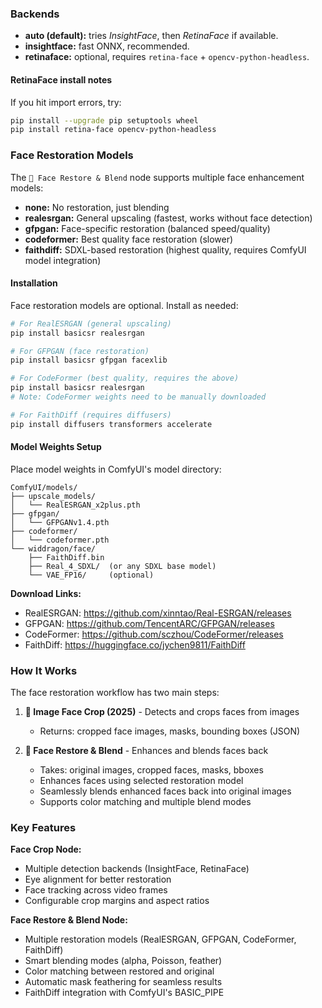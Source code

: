 ### Backends
- **auto (default):** tries *InsightFace*, then *RetinaFace* if available.
- **insightface:** fast ONNX, recommended.
- **retinaface:** optional, requires `retina-face` + `opencv-python-headless`.


#### RetinaFace install notes
If you hit import errors, try:
```bash
pip install --upgrade pip setuptools wheel
pip install retina-face opencv-python-headless
```

### Face Restoration Models

The `🐉 Face Restore & Blend` node supports multiple face enhancement models:

- **none:** No restoration, just blending
- **realesrgan:** General upscaling (fastest, works without face detection)
- **gfpgan:** Face-specific restoration (balanced speed/quality)
- **codeformer:** Best quality face restoration (slower)
- **faithdiff:** SDXL-based restoration (highest quality, requires ComfyUI model integration)

#### Installation
Face restoration models are optional. Install as needed:

```bash
# For RealESRGAN (general upscaling)
pip install basicsr realesrgan

# For GFPGAN (face restoration)
pip install basicsr gfpgan facexlib

# For CodeFormer (best quality, requires the above)
pip install basicsr realesrgan
# Note: CodeFormer weights need to be manually downloaded

# For FaithDiff (requires diffusers)
pip install diffusers transformers accelerate
```

#### Model Weights Setup

Place model weights in ComfyUI's model directory:

```
ComfyUI/models/
├── upscale_models/
│   └── RealESRGAN_x2plus.pth
├── gfpgan/
│   └── GFPGANv1.4.pth
├── codeformer/
│   └── codeformer.pth
└── widdragon/face/
    ├── FaithDiff.bin
    ├── Real_4_SDXL/  (or any SDXL base model)
    └── VAE_FP16/     (optional)
```

**Download Links:**
- RealESRGAN: https://github.com/xinntao/Real-ESRGAN/releases
- GFPGAN: https://github.com/TencentARC/GFPGAN/releases
- CodeFormer: https://github.com/sczhou/CodeFormer/releases
- FaithDiff: https://huggingface.co/jychen9811/FaithDiff

### How It Works

The face restoration workflow has two main steps:

1. **🐉 Image Face Crop (2025)** - Detects and crops faces from images
   - Returns: cropped face images, masks, bounding boxes (JSON)

2. **🐉 Face Restore & Blend** - Enhances and blends faces back
   - Takes: original images, cropped faces, masks, bboxes
   - Enhances faces using selected restoration model
   - Seamlessly blends enhanced faces back into original images
   - Supports color matching and multiple blend modes

### Key Features

**Face Crop Node:**
- Multiple detection backends (InsightFace, RetinaFace)
- Eye alignment for better restoration
- Face tracking across video frames
- Configurable crop margins and aspect ratios

**Face Restore & Blend Node:**
- Multiple restoration models (RealESRGAN, GFPGAN, CodeFormer, FaithDiff)
- Smart blending modes (alpha, Poisson, feather)
- Color matching between restored and original
- Automatic mask feathering for seamless results
- FaithDiff integration with ComfyUI's BASIC_PIPE